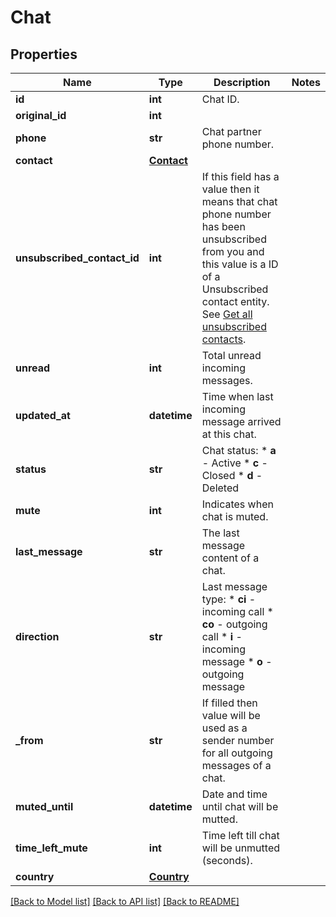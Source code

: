 # Chat

## Properties
Name | Type | Description | Notes
------------ | ------------- | ------------- | -------------
**id** | **int** | Chat ID. | 
**original_id** | **int** |  | 
**phone** | **str** | Chat partner phone number. | 
**contact** | [**Contact**](Contact.md) |  | 
**unsubscribed_contact_id** | **int** | If this field has a value then it means that chat phone number has been unsubscribed from you and this value is a ID of a Unsubscribed contact entity. See [Get all unsubscribed contacts](http://docs.textmagictesting.com/#operation/getUnsubscribers). | 
**unread** | **int** | Total unread incoming messages. | 
**updated_at** | **datetime** | Time when last incoming message arrived at this chat. | 
**status** | **str** | Chat status:   * **a** - Active   * **c** - Closed   * **d** - Deleted  | 
**mute** | **int** | Indicates when chat is muted. | 
**last_message** | **str** | The last message content of a chat. | 
**direction** | **str** | Last message type: * **ci** - incoming call * **co** - outgoing call * **i** - incoming message * **o** - outgoing message  | 
**_from** | **str** | If filled then value will be used as a sender number for all outgoing messages of a chat. | 
**muted_until** | **datetime** | Date and time until chat will be mutted. | 
**time_left_mute** | **int** | Time left till chat will be unmutted (seconds). | 
**country** | [**Country**](Country.md) |  | 

[[Back to Model list]](../README.md#documentation-for-models) [[Back to API list]](../README.md#documentation-for-api-endpoints) [[Back to README]](../README.md)


